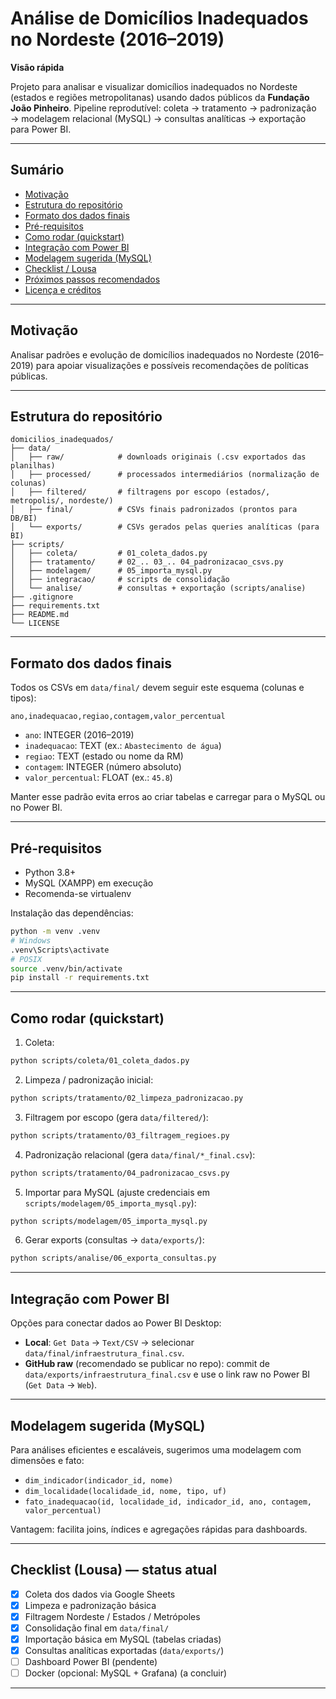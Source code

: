 # Análise de Domicílios Inadequados no Nordeste (2016–2019)

**Visão rápida**

Projeto para analisar e visualizar domicílios inadequados no Nordeste (estados e regiões metropolitanas) usando dados públicos da **Fundação João Pinheiro**. Pipeline reprodutível: coleta → tratamento → padronização → modelagem relacional (MySQL) → consultas analíticas → exportação para Power BI.

---

## Sumário

* [Motivação](#motivação)
* [Estrutura do repositório](#estrutura-do-repositório)
* [Formato dos dados finais](#formato-dos-dados-finais)
* [Pré-requisitos](#pré-requisitos)
* [Como rodar (quickstart)](#como-rodar-quickstart)
* [Integração com Power BI](#integração-com-power-bi)
* [Modelagem sugerida (MySQL)](#modelagem-sugerida-mysql)
* [Checklist / Lousa](#checklist--lousa)
* [Próximos passos recomendados](#próximos-passos-recomendados)
* [Licença e créditos](#licença-e-créditos)

---

## Motivação

Analisar padrões e evolução de domicílios inadequados no Nordeste (2016–2019) para apoiar visualizações e possíveis recomendações de políticas públicas.

---

## Estrutura do repositório

```
domicilios_inadequados/
├── data/
│   ├── raw/            # downloads originais (.csv exportados das planilhas)
│   ├── processed/      # processados intermediários (normalização de colunas)
│   ├── filtered/       # filtragens por escopo (estados/, metropolis/, nordeste/)
│   ├── final/          # CSVs finais padronizados (prontos para DB/BI)
│   └── exports/        # CSVs gerados pelas queries analíticas (para BI)
├── scripts/
│   ├── coleta/         # 01_coleta_dados.py
│   ├── tratamento/     # 02_.. 03_.. 04_padronizacao_csvs.py
│   ├── modelagem/      # 05_importa_mysql.py
│   ├── integracao/     # scripts de consolidação
│   └── analise/        # consultas + exportação (scripts/analise)
├── .gitignore
├── requirements.txt
├── README.md
└── LICENSE
```

---

## Formato dos dados finais

Todos os CSVs em `data/final/` devem seguir este esquema (colunas e tipos):

```
ano,inadequacao,regiao,contagem,valor_percentual
```

* `ano`: INTEGER (2016–2019)
* `inadequacao`: TEXT (ex.: `Abastecimento de água`)
* `regiao`: TEXT (estado ou nome da RM)
* `contagem`: INTEGER (número absoluto)
* `valor_percentual`: FLOAT (ex.: `45.8`)

Manter esse padrão evita erros ao criar tabelas e carregar para o MySQL ou no Power BI.

---

## Pré-requisitos

* Python 3.8+
* MySQL (XAMPP) em execução
* Recomenda-se virtualenv

Instalação das dependências:

```bash
python -m venv .venv
# Windows
.venv\Scripts\activate
# POSIX
source .venv/bin/activate
pip install -r requirements.txt
```

---

## Como rodar (quickstart)

1. Coleta:

```bash
python scripts/coleta/01_coleta_dados.py
```

2. Limpeza / padronização inicial:

```bash
python scripts/tratamento/02_limpeza_padronizacao.py
```

3. Filtragem por escopo (gera `data/filtered/`):

```bash
python scripts/tratamento/03_filtragem_regioes.py
```

4. Padronização relacional (gera `data/final/*_final.csv`):

```bash
python scripts/tratamento/04_padronizacao_csvs.py
```

5. Importar para MySQL (ajuste credenciais em `scripts/modelagem/05_importa_mysql.py`):

```bash
python scripts/modelagem/05_importa_mysql.py
```

6. Gerar exports (consultas → `data/exports/`):

```bash
python scripts/analise/06_exporta_consultas.py
```

---

## Integração com Power BI

Opções para conectar dados ao Power BI Desktop:

* **Local**: `Get Data` → `Text/CSV` → selecionar `data/final/infraestrutura_final.csv`.
* **GitHub raw** (recomendado se publicar no repo): commit de `data/exports/infraestrutura_final.csv` e use o link raw no Power BI (`Get Data` → `Web`).

---

## Modelagem sugerida (MySQL)

Para análises eficientes e escaláveis, sugerimos uma modelagem com dimensões e fato:

* `dim_indicador(indicador_id, nome)`
* `dim_localidade(localidade_id, nome, tipo, uf)`
* `fato_inadequacao(id, localidade_id, indicador_id, ano, contagem, valor_percentual)`

Vantagem: facilita joins, índices e agregações rápidas para dashboards.

---

## Checklist (Lousa) — status atual

* [x] Coleta dos dados via Google Sheets
* [x] Limpeza e padronização básica
* [x] Filtragem Nordeste / Estados / Metrópoles
* [x] Consolidação final em `data/final/`
* [x] Importação básica em MySQL (tabelas criadas)
* [x] Consultas analíticas exportadas (`data/exports/`)
* [ ] Dashboard Power BI (pendente)
* [ ] Docker (opcional: MySQL + Grafana) (a concluir)

---